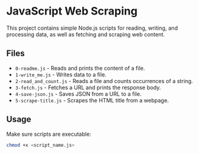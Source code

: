 # JavaScript Web Scraping

This project contains simple Node.js scripts for reading, writing, and processing data, as well as fetching and scraping web content.

## Files

- `0-readme.js` - Reads and prints the content of a file.
- `1-write_me.js` - Writes data to a file.
- `2-read_and_count.js` - Reads a file and counts occurrences of a string.
- `3-fetch.js` - Fetches a URL and prints the response body.
- `4-save-json.js` - Saves JSON from a URL to a file.
- `5-scrape-title.js` - Scrapes the HTML title from a webpage.

## Usage

Make sure scripts are executable:

```bash
chmod +x <script_name.js>
